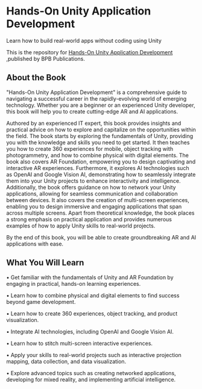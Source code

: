 # Hands-On Unity Application Development

Learn how to build real-world apps without coding using Unity

This is the repository for [Hands-On Unity Application Development
](https://bpbonline.com/products/hands-on-unity-application-development?variant=42673266688200),published by BPB Publications. 

## About the Book
"Hands-On Unity Application Development" is a comprehensive guide to navigating a successful career in the rapidly-evolving world of emerging technology. Whether you are a beginner or an experienced Unity developer, this book will help you to create cutting-edge AR and AI applications.

Authored by an experienced IT expert, this book provides insights and practical advice on how to explore and capitalize on the opportunities within the field. The book starts by exploring the fundamentals of Unity, providing you with the knowledge and skills you need to get started. It then teaches you how to create 360 experiences for mobile, object tracking with photogrammetry, and how to combine physical with digital elements. The book also covers AR Foundation, empowering you to design captivating and interactive AR experiences. Furthermore, it explores AI technologies such as OpenAI and Google Vision AI, demonstrating how to seamlessly integrate them into your Unity projects to enhance interactivity and intelligence. Additionally, the book offers guidance on how to network your Unity applications, allowing for seamless communication and collaboration between devices. It also covers the creation of multi-screen experiences, enabling you to design immersive and engaging applications that span across multiple screens. Apart from theoretical knowledge, the book places a strong emphasis on practical application and provides numerous examples of how to apply Unity skills to real-world projects.

By the end of this book, you will be able to create groundbreaking AR and AI applications with ease.

## What You Will Learn
•  Get familiar with the fundamentals of Unity and AR Foundation by engaging in practical, hands-on learning experiences.

•  Learn how to combine physical and digital elements to find success beyond game development.

•  Learn how to create 360 experiences, object tracking, and product visualization.

•  Integrate AI technologies, including OpenAI and Google Vision AI.

•  Learn how to stitch multi-screen interactive experiences.

•  Apply your skills to real-world projects such as interactive projection mapping, data collection, and data visualization.

•  Explore advanced topics such as creating networked applications, developing for mixed reality, and implementing artificial intelligence.
